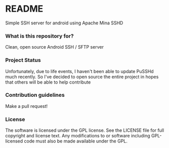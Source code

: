 # README #

Simple SSH server for android using Apache Mina SSHD

### What is this repository for? ###

Clean, open source Android SSH / SFTP server

### Project Status ###

Unfortunately, due to life events, I haven't been able to update PuSSHd much recently. So I've decided to open source the entire project in hopes that others will be able to help contribute

### Contribution guidelines ###

Make a pull request!

### License ###

The software is licensed under the GPL license. See the LICENSE file for full copyright and license text. Any modifications to or software including GPL-licensed code must also be made available under the GPL.
